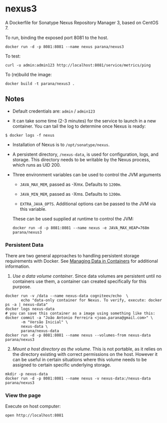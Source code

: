 # nexus3

A Dockerfile for Sonatype Nexus Repository Manager 3, based on CentOS 7.

To run, binding the exposed port 8081 to the host.

```
docker run -d -p 8081:8081 --name nexus parana/nexus3
```

To test:

```
curl -u admin:admin123 http://localhost:8081/service/metrics/ping
```

To (re)build the image:

```
docker build -t parana/nexus3 .
```


## Notes

* Default credentials are: `admin` / `admin123`

* It can take some time (2-3 minutes) for the service to launch in a
new container.  You can tail the log to determine once Nexus is ready:

```
$ docker logs -f nexus
```

* Installation of Nexus is to `/opt/sonatype/nexus`.

* A persistent directory, `/nexus-data`, is used for configuration,
logs, and storage. This directory needs to be writable by the Nexus
process, which runs as UID 200.

* Three environment variables can be used to control the JVM arguments

  * `JAVA_MAX_MEM`, passed as -Xmx.  Defaults to `1200m`.

  * `JAVA_MIN_MEM`, passed as -Xms.  Defaults to `1200m`.

  * `EXTRA_JAVA_OPTS`.  Additional options can be passed to the JVM via
  this variable.

  These can be used supplied at runtime to control the JVM:

  ```
  docker run -d -p 8081:8081 --name nexus -e JAVA_MAX_HEAP=768m parana/nexus3
  ```


### Persistent Data

There are two general approaches to handling persistent storage requirements
with Docker. See [Managing Data in Containers](https://docs.docker.com/userguide/dockervolumes/)
for additional information.

  1. *Use a data volume container*.  Since data volumes are persistent
  until no containers use them, a container can created specifically for 
  this purpose.

  ```
  docker run -v /data --name nexus-data cogniteev/echo  \
         echo "data-only container for Nexus. To verify, execute: docker ps -a | nexus-data"
  docker logs nexus-data
  # you can save this container as a image using something like this:
  docker commit -a "João Antonio Ferreira <joao.parana@gmail.com>" \
         -m "Versão Inicial" \
         nexus-data \
         parana/nexus-data
  docker run -d -p 8081:8081 --name nexus --volumes-from nexus-data parana/nexus3
  ```

  2. *Mount a host directory as the volume*.  This is not portable, as it
  relies on the directory existing with correct permissions on the host.
  However it can be useful in certain situations where this volume needs
  to be assigned to certain specific underlying storage.

  ```
  mkdir -p nexus-data
  docker run -d -p 8081:8081 --name nexus -v nexus-data:/nexus-data parana/nexus3
  ```

### View the page 

Execute on host computer:

```
open http://localhost:8081
```